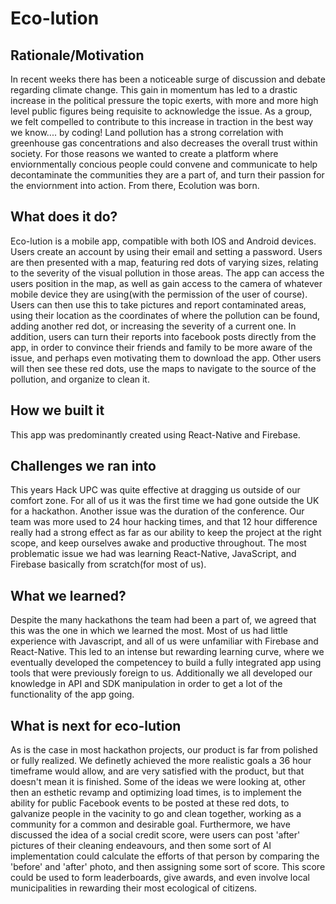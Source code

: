 # Eco-lution
## Rationale/Motivation
In recent weeks there has been a noticeable surge of discussion and debate regarding climate change. This gain in momentum has led to a drastic increase in the political pressure the topic exerts, with more and more high level public figures being requisite to acknowledge the issue. As a group, we felt compelled to contribute to this increase in traction in the best way we know.... by coding! 
Land pollution has a strong correlation with greenhouse gas concentrations and also decreases the overall trust within society. For those reasons we wanted to create a platform where enviornmentally concious people could convene and communicate to help decontaminate the communities they are a part of, and turn their passion for the enviornment into action. From there, Ecolution was born. 
## What does it do?
Eco-lution is a mobile app, compatible with both IOS and Android devices. Users create an account by using their email and setting a password. Users are then presented with a map, featuring red dots of varying sizes, relating to the severity of the visual pollution in those areas. The app can access the users position in the map, as well as gain access to the camera of whatever mobile device they are using(with the permission of the user of course). Users can then use this to take pictures and report contaminated areas, using their location as the coordinates of where the pollution can be found, adding another red dot, or increasing the severity of a current one. In addition, users can turn their reports into facebook posts directly from the app, in order to convince their friends and family to be more aware of the issue, and perhaps even motivating them to download the app. Other users will then see these red dots,  use the maps to navigate to the source of the pollution, and organize to clean it.
## How we built it
This app was predominantly created using React-Native and Firebase.
## Challenges we ran into
This years Hack UPC was quite effective at dragging us outside of our comfort zone. For all of us it was the first time we had gone outside the UK for a hackathon. Another issue was the duration of the conference. Our team was more used to 24 hour hacking times, and that 12 hour difference really had a strong effect as far as our ability to keep the project at the right scope, and keep ourselves awake and productive throughout. The most problematic issue we had was learning React-Native, JavaScript, and Firebase basically from scratch(for most of us).
## What we learned?
Despite the many hackathons the team had been a part of, we agreed that this was the one in which we learned the most. Most of us had little experience with Javascript, and all of us were unfamiliar with Firebase and React-Native. This led to an intense but rewarding learning curve, where we eventually developed the competencey to build a fully integrated app using tools that were previously foreign to us. Additionally we all developed our knowledge in API and SDK manipulation in order to get a lot of the functionality of the app going.
## What is next for eco-lution
As is the case in most hackathon projects, our product is far from polished or fully realized. We definetly achieved the more realistic goals a 36 hour timeframe would allow, and are very satisfied with the product, but that doesn't mean it is finished. Some of the ideas we were looking at, other then an esthetic revamp and optimizing load times, is to implement the ability for public Facebook events to be posted at these red dots, to galvanize people in the vacinity to go and clean together, working as a community for a common and desirable goal. Furthermore, we have discussed the idea of a social credit score, were users can post 'after' pictures of their cleaning endeavours, and then some sort of AI implementation could calculate the efforts of that person by comparing the 'before' and 'after' photo, and then assigning some sort of score. This score could be used to form leaderboards, give awards, and even involve local municipalities in rewarding their most ecological of citizens.
